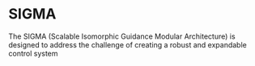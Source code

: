 # SIGMA
The SIGMA (Scalable Isomorphic Guidance Modular Architecture) is designed to address the challenge of creating a robust and expandable control system
